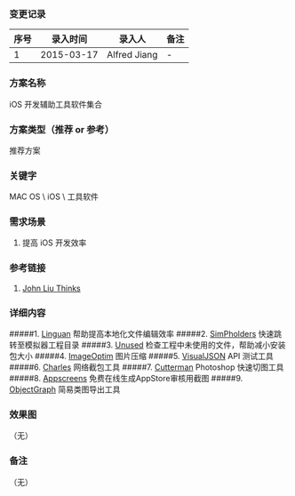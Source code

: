 ### 变更记录
| 序号 | 录入时间 | 录入人 | 备注 |
| -- | -- | -- | -- |
| 1 | 2015-03-17 | Alfred Jiang | - |

### 方案名称
iOS 开发辅助工具软件集合

### 方案类型（推荐 or 参考）
推荐方案

### 关键字
MAC OS \ iOS \ 工具软件

### 需求场景
1. 提高 iOS 开发效率

### 参考链接
1. [John Liu Thinks](http://johnliu.info/mac/xiao_xiao_de_hei_yi_ba_macosx-_xiu_gai_root_mi_ma/)

### 详细内容

#####1. [Linguan](https://itunes.apple.com/us/app/linguan/id477163052?mt=12) 帮助提高本地化文件编辑效率
#####2. [SimPholders](http://simpholders.com/) 快速跳转至模拟器工程目录
#####3. [Unused](http://jeffhodnett.github.io/Unused/) 检查工程中未使用的文件，帮助减小安装包大小
#####4. [ImageOptim](https://imageoptim.com/) 图片压缩
#####5. [VisualJSON](https://itunes.apple.com/us/app/visual-json/id488709442?mt=12) API 测试工具
#####6. [Charles](http://blog.devtang.com/blog/2013/12/11/network-tool-charles-intr/) 网络截包工具
#####7. [Cutterman](http://www.cutterman.cn/) Photoshop 快速切图工具
#####8. [Appscreens](https://appscreens.io/yK7cLuBNij) 免费在线生成AppStore审核用截图
#####9. [ObjectGraph](https://github.com/vampirewalk/ObjectGraph-Xcode) 简易类图导出工具

### 效果图
（无）

### 备注
（无）
